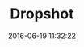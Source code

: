 ---
layout: default
title:  "Dropshot"
date:   2016-06-19 11:32:22
categories: posts games
permalink: /projects/games/dropshot/
icon: /src/img/game-covers/dropshot.png
---